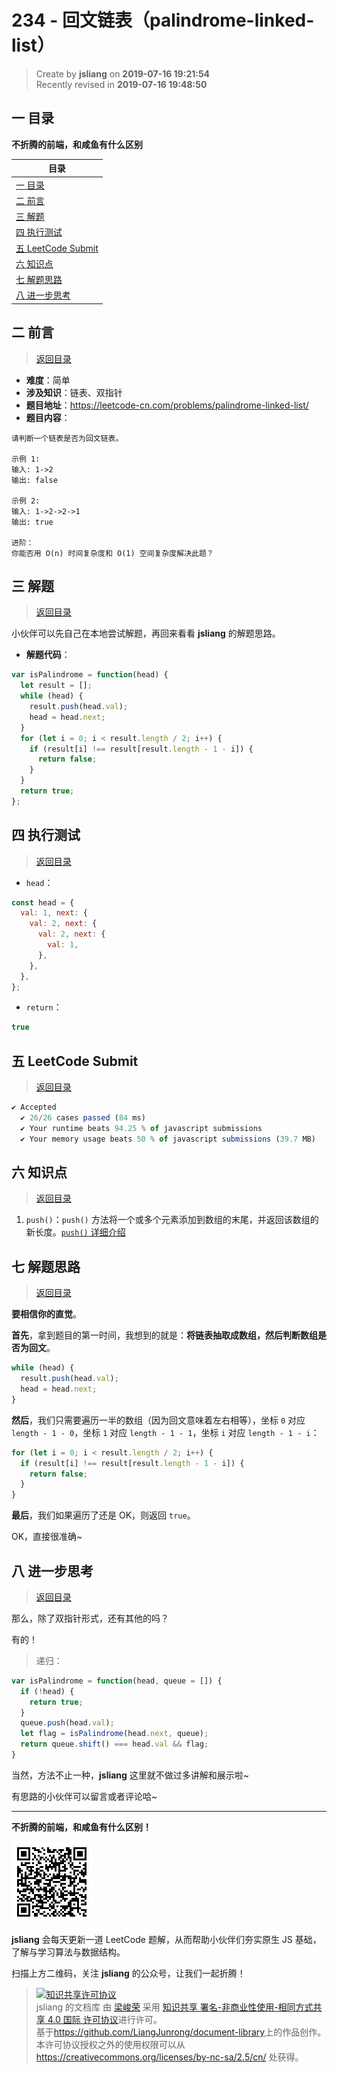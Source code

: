 234 - 回文链表（palindrome-linked-list）
===

> Create by **jsliang** on **2019-07-16 19:21:54**  
> Recently revised in **2019-07-16 19:48:50**

## <a name="chapter-one" id="chapter-one">一 目录</a>

**不折腾的前端，和咸鱼有什么区别**

| 目录 |
| --- | 
| [一 目录](#chapter-one) | 
| <a name="catalog-chapter-two" id="catalog-chapter-two"></a>[二 前言](#chapter-two) |
| <a name="catalog-chapter-three" id="catalog-chapter-three"></a>[三 解题](#chapter-three) |
| <a name="catalog-chapter-four" id="catalog-chapter-four"></a>[四 执行测试](#chapter-four) |
| <a name="catalog-chapter-five" id="catalog-chapter-five"></a>[五 LeetCode Submit](#chapter-five) |
| <a name="catalog-chapter-six" id="catalog-chapter-six"></a>[六 知识点](#chapter-six) |
| <a name="catalog-chapter-seven" id="catalog-chapter-seven"></a>[七 解题思路](#chapter-seven) |
| <a name="catalog-chapter-eight" id="catalog-chapter-eight"></a>[八 进一步思考](#chapter-eight) |

## <a name="chapter-two" id="chapter-two">二 前言</a>

> [返回目录](#chapter-one)

* **难度**：简单
* **涉及知识**：链表、双指针
* **题目地址**：https://leetcode-cn.com/problems/palindrome-linked-list/
* **题目内容**：

```
请判断一个链表是否为回文链表。

示例 1:
输入: 1->2
输出: false

示例 2:
输入: 1->2->2->1
输出: true

进阶：
你能否用 O(n) 时间复杂度和 O(1) 空间复杂度解决此题？
```

## <a name="chapter-three" id="chapter-three">三 解题</a>

> [返回目录](#chapter-one)

小伙伴可以先自己在本地尝试解题，再回来看看 **jsliang** 的解题思路。

* **解题代码**：

```js
var isPalindrome = function(head) {
  let result = [];
  while (head) {
    result.push(head.val);
    head = head.next;
  }
  for (let i = 0; i < result.length / 2; i++) {
    if (result[i] !== result[result.length - 1 - i]) {
      return false;
    }
  }
  return true;
};
```

## <a name="chapter-four" id="chapter-four">四 执行测试</a>

> [返回目录](#chapter-one)

* `head`：

```js
const head = {
  val: 1, next: {
    val: 2, next: {
      val: 2, next: {
        val: 1,
      },
    },
  },
};
```

* `return`：

```js
true
```

## <a name="chapter-five" id="chapter-five">五 LeetCode Submit</a>

> [返回目录](#chapter-one)

```js
✔ Accepted
  ✔ 26/26 cases passed (84 ms)
  ✔ Your runtime beats 94.25 % of javascript submissions
  ✔ Your memory usage beats 50 % of javascript submissions (39.7 MB)
```

## <a name="chapter-six" id="chapter-six">六 知识点</a>

> [返回目录](#chapter-one)

1. `push()`：`push()` 方法将一个或多个元素添加到数组的末尾，并返回该数组的新长度。[`push()` 详细介绍](https://github.com/LiangJunrong/document-library/blob/master/JavaScript-library/JavaScript/Function/push.md)

## <a name="chapter-seven" id="chapter-seven">七 解题思路</a>

> [返回目录](#chapter-one)

**要相信你的直觉**。

**首先**，拿到题目的第一时间，我想到的就是：**将链表抽取成数组，然后判断数组是否为回文**。

```js
while (head) {
  result.push(head.val);
  head = head.next;
}
```

**然后**，我们只需要遍历一半的数组（因为回文意味着左右相等），坐标 `0` 对应 `length - 1 - 0`，坐标 `1` 对应 `length - 1 - 1`，坐标 `i` 对应 `length - 1 - i`：

```js
for (let i = 0; i < result.length / 2; i++) {
  if (result[i] !== result[result.length - 1 - i]) {
    return false;
  }
}
```

**最后**，我们如果遍历了还是 OK，则返回 `true`。

OK，直接很准确~

## <a name="chapter-eight" id="chapter-eight">八 进一步思考</a>

> [返回目录](#chapter-one)

那么，除了双指针形式，还有其他的吗？

有的！

> 递归：

```js
var isPalindrome = function(head, queue = []) {
  if (!head) {
    return true;
  }
  queue.push(head.val);
  let flag = isPalindrome(head.next, queue);
  return queue.shift() === head.val && flag;
}
```

当然，方法不止一种，**jsliang** 这里就不做过多讲解和展示啦~

有思路的小伙伴可以留言或者评论哈~

---

**不折腾的前端，和咸鱼有什么区别！**

![图](../../../public-repertory/img/z-small-wechat-public-address.jpg)

**jsliang** 会每天更新一道 LeetCode 题解，从而帮助小伙伴们夯实原生 JS 基础，了解与学习算法与数据结构。

扫描上方二维码，关注 **jsliang** 的公众号，让我们一起折腾！

> <a rel="license" href="http://creativecommons.org/licenses/by-nc-sa/4.0/"><img alt="知识共享许可协议" style="border-width:0" src="https://i.creativecommons.org/l/by-nc-sa/4.0/88x31.png" /></a><br /><span xmlns:dct="http://purl.org/dc/terms/" property="dct:title">jsliang 的文档库</span> 由 <a xmlns:cc="http://creativecommons.org/ns#" href="https://github.com/LiangJunrong/document-library" property="cc:attributionName" rel="cc:attributionURL">梁峻荣</a> 采用 <a rel="license" href="http://creativecommons.org/licenses/by-nc-sa/4.0/">知识共享 署名-非商业性使用-相同方式共享 4.0 国际 许可协议</a>进行许可。<br />基于<a xmlns:dct="http://purl.org/dc/terms/" href="https://github.com/LiangJunrong/document-library" rel="dct:source">https://github.com/LiangJunrong/document-library</a>上的作品创作。<br />本许可协议授权之外的使用权限可以从 <a xmlns:cc="http://creativecommons.org/ns#" href="https://creativecommons.org/licenses/by-nc-sa/2.5/cn/" rel="cc:morePermissions">https://creativecommons.org/licenses/by-nc-sa/2.5/cn/</a> 处获得。
